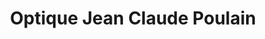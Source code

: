 ---
title: "Optique Jean Claude Poulain"
url: /parthenay/optique-jean-claude-poulain/
shop: Optiker
---